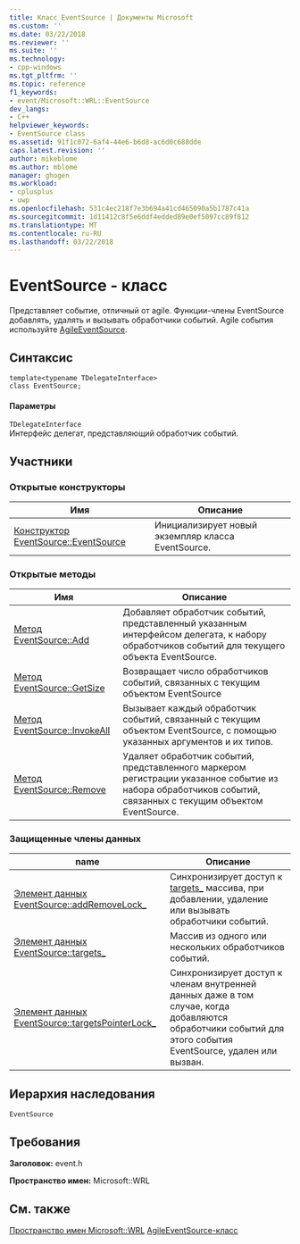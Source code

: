 ```yaml
---
title: Класс EventSource | Документы Microsoft
ms.custom: ''
ms.date: 03/22/2018
ms.reviewer: ''
ms.suite: ''
ms.technology:
- cpp-windows
ms.tgt_pltfrm: ''
ms.topic: reference
f1_keywords:
- event/Microsoft::WRL::EventSource
dev_langs:
- C++
helpviewer_keywords:
- EventSource class
ms.assetid: 91f1c072-6af4-44e6-b6d8-ac6d0c688dde
caps.latest.revision: ''
author: mikeblome
ms.author: mblome
manager: ghogen
ms.workload:
- cplusplus
- uwp
ms.openlocfilehash: 531c4ec218f7e3b694a41cd465090a5b1787c41a
ms.sourcegitcommit: 1d11412c8f5e6ddf4edded89e0ef5097cc89f812
ms.translationtype: MT
ms.contentlocale: ru-RU
ms.lasthandoff: 03/22/2018
---
```

# <a name="eventsource-class"></a>EventSource - класс
Представляет событие, отличный от agile. Функции-члены EventSource добавлять, удалять и вызывать обработчики событий. Agile события используйте [AgileEventSource](agileeventsource-class.md). 
  
## <a name="syntax"></a>Синтаксис  
  
```  
template<typename TDelegateInterface>  
class EventSource;  
```  
  
#### <a name="parameters"></a>Параметры  
 `TDelegateInterface`  
 Интерфейс делегат, представляющий обработчик событий.  
  
## <a name="members"></a>Участники  
  
### <a name="public-constructors"></a>Открытые конструкторы  
  
|Имя|Описание|  
|----------|-----------------|  
|[Конструктор EventSource::EventSource](../windows/eventsource-eventsource-constructor.md)|Инициализирует новый экземпляр класса EventSource.|  
  
### <a name="public-methods"></a>Открытые методы  
  
|Имя|Описание|  
|----------|-----------------|  
|[Метод EventSource::Add](../windows/eventsource-add-method.md)|Добавляет обработчик событий, представленный указанным интерфейсом делегата, к набору обработчиков событий для текущего объекта EventSource.|  
|[Метод EventSource::GetSize](../windows/eventsource-getsize-method.md)|Возвращает число обработчиков событий, связанных с текущим объектом EventSource|  
|[Метод EventSource::InvokeAll](../windows/eventsource-invokeall-method.md)|Вызывает каждый обработчик событий, связанный с текущим объектом EventSource, с помощью указанных аргументов и их типов.|  
|[Метод EventSource::Remove](../windows/eventsource-remove-method.md)|Удаляет обработчик событий, представленного маркером регистрации указанное событие из набора обработчиков событий, связанных с текущим объектом EventSource.|  
  
### <a name="protected-data-members"></a>Защищенные члены данных  
  
|name|Описание|  
|----------|-----------------|  
|[Элемент данных EventSource::addRemoveLock_](../windows/eventsource-addremovelock-data-member.md)|Синхронизирует доступ к [targets_](../windows/eventsource-targets-data-member.md) массива, при добавлении, удаление или вызывать обработчики событий.|  
|[Элемент данных EventSource::targets_](../windows/eventsource-targets-data-member.md)|Массив из одного или нескольких обработчиков событий.|  
|[Элемент данных EventSource::targetsPointerLock_](../windows/eventsource-targetspointerlock-data-member.md)|Синхронизирует доступ к членам внутренней данных даже в том случае, когда добавляются обработчики событий для этого события EventSource, удален или вызван.|  
  
## <a name="inheritance-hierarchy"></a>Иерархия наследования  
 `EventSource`  
  
## <a name="requirements"></a>Требования  
 **Заголовок:** event.h  
  
 **Пространство имен:** Microsoft::WRL  
  
## <a name="see-also"></a>См. также  
 [Пространство имен Microsoft::WRL](../windows/microsoft-wrl-namespace.md)
[AgileEventSource-класс](agileeventsource-class.md)